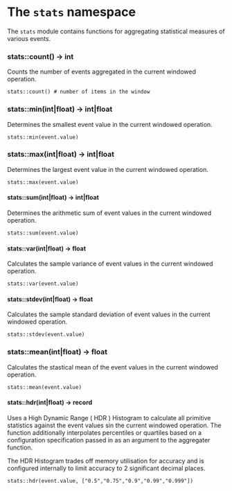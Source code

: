 # The `stats` namespace

The `stats` module contains functions for aggregating statistical measures
of various events.

### stats::count() -> int

Counts the number of events aggregated in the current windowed operation.

```trickle
stats::count() # number of items in the window
```


### stats::min(int|float) -> int|float

Determines the smallest event value in the current windowed operation.

```trickle
stats::min(event.value)
```


### stats::max(int|float) -> int|float

Determines the largest event value in the current windowed operation.

```trickle
stats::max(event.value)
```

#### stats::sum(int|float) -> int|float

Determines the arithmetic sum of event values in the current windowed operation.

```trickle
stats::sum(event.value)
```

#### stats::var(int|float) -> float

Calculates the sample variance of event values in the current windowed operation.

```trickle
stats::var(event.value)
```

#### stats::stdev(int|float) -> float

Calculates the sample standard deviation of event values in the current windowed operation.

```trickle
stats::stdev(event.value)
```


### stats::mean(int|float) -> float

Calculates the stastical mean of the event values in the current windowed operation.

```trickle
stats::mean(event.value)
```

#### stats::hdr(int|float) -> record

Uses a High Dynamic Range ( HDR ) Histogram to calculate all primitive statistics
against the event values sin the current windowed operation. The function additionally interpolates percentiles or quartiles based on a configuration specification passed in as an argument to the aggregater function.

The HDR Histogram trades off memory utilisation for accuracy and is configured
internally to limit accuracy to 2 significant decimal places.

```trickle
stats::hdr(event.value, ["0.5","0.75","0.9","0.99","0.999"])
```
